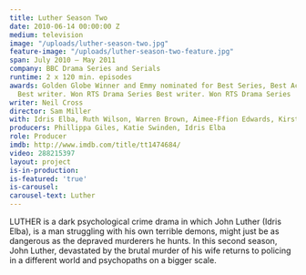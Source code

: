 ```yaml
---
title: Luther Season Two
date: 2010-06-14 00:00:00 Z
medium: television
image: "/uploads/luther-season-two.jpg"
feature-image: "/uploads/luther-season-two-feature.jpg"
span: July 2010 – May 2011
company: BBC Drama Series and Serials
runtime: 2 x 120 min. episodes
awards: Golden Globe Winner and Emmy nominated for Best Series, Best Actor, Best Director,
  Best writer. Won RTS Drama Series Best writer. Won RTS Drama Series
writer: Neil Cross
director: Sam Miller
with: Idris Elba, Ruth Wilson, Warren Brown, Aimee-Ffion Edwards, Kirsten Wareing
producers: Phillippa Giles, Katie Swinden, Idris Elba
role: Producer
imdb: http://www.imdb.com/title/tt1474684/
video: 288215397
layout: project
is-in-production: 
is-featured: 'true'
is-carousel: 
carousel-text: Luther
---
```


LUTHER is a dark psychological crime drama in which John Luther (Idris Elba), is a man struggling with his own terrible demons, might just be as dangerous as the depraved murderers he hunts. In this second season, John Luther, devastated by the brutal murder of his wife returns to policing in a different world and psychopaths on a bigger scale.